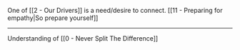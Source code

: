 One of [[2 - Our Drivers]] is a need/desire to connect. [[11 - Preparing for empathy|So prepare yourself]]

---

Understanding of [[0 - Never Split The Difference]]